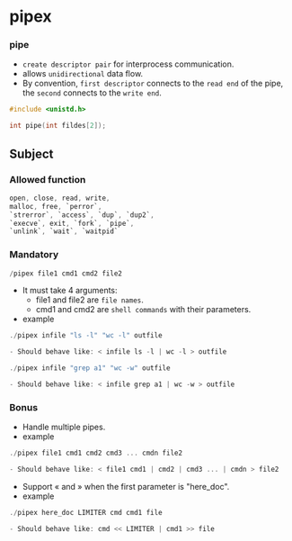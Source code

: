 # pipex

### pipe
- `create descriptor pair` for interprocess communication.
- allows `unidirectional` data flow.
- By convention, `first descriptor` connects to the `read end` of the pipe, the `second` connects to the `write end`.
```c
#include <unistd.h>

int	pipe(int fildes[2]);
```


## Subject
### Allowed function
```c
open, close, read, write,
malloc, free, `perror`,
`strerror`, `access`, `dup`, `dup2`,
`execve`, exit, `fork`, `pipe`,
`unlink`, `wait`, `waitpid`
```

### Mandatory
```c
/pipex file1 cmd1 cmd2 file2
```
- It must take 4 arguments:
	- file1 and file2 are `file names`.
	- cmd1 and cmd2 are `shell commands` with their parameters.
- example
```c
./pipex infile "ls -l" "wc -l" outfile

- Should behave like: < infile ls -l | wc -l > outfile
```
```c
./pipex infile "grep a1" "wc -w" outfile

- Should behave like: < infile grep a1 | wc -w > outfile
```

### Bonus
- Handle multiple pipes.
- example
```c
./pipex file1 cmd1 cmd2 cmd3 ... cmdn file2

- Should behave like: < file1 cmd1 | cmd2 | cmd3 ... | cmdn > file2
```

- Support « and » when the first parameter is "here_doc".
- example
```c
./pipex here_doc LIMITER cmd cmd1 file

- Should behave like: cmd << LIMITER | cmd1 >> file
```
